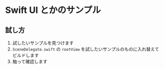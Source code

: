 # Swift UI とかのサンプル

## 試し方

1. 試したいサンプルを見つけます
2. `SceneDelegate.swift` の `rootView` を試したいサンプルのものに入れ替えてビルドします
3. 触って確認します

